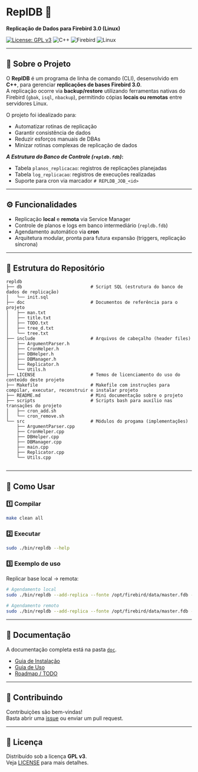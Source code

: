 # ReplDB 🚀  
**Replicação de Dados para Firebird 3.0 (Linux)**  

[![License: GPL v3](https://img.shields.io/badge/License-GPLv3-blue.svg)](LICENSE)
![C++](https://img.shields.io/badge/C++-17-blue)
![Firebird](https://img.shields.io/badge/Firebird-3.0-red)
![Linux](https://img.shields.io/badge/Linux-Ubuntu-orange)

---

## 📌 Sobre o Projeto
O **ReplDB** é um programa de linha de comando (CLI), desenvolvido em **C++**, para gerenciar **replicações de bases Firebird 3.0**.  
A replicação ocorre via **backup/restore** utilizando ferramentas nativas do Firebird (`gbak`, `isql`, `nbackup`), permitindo cópias **locais ou remotas** entre servidores Linux.  

O projeto foi idealizado para:
- Automatizar rotinas de replicação
- Garantir consistência de dados
- Reduzir esforços manuais de DBAs
- Minizar rotinas complexas de replicação de dados

***A Estrutura do Banco de Controle (`repldb.fdb`)*:** 

- Tabela `planos_replicacao`: registros de replicações planejadas
- Tabela `log_replicacao`: registros de execuções realizadas
- Suporte para cron via marcador `# REPLDB_JOB_<id>`

---

## ⚙️ Funcionalidades
- Replicação **local** e **remota** via Service Manager  
- Controle de planos e logs em banco intermediário (`repldb.fdb`)  
- Agendamento automático via **cron**  
- Arquitetura modular, pronta para futura expansão (triggers, replicação síncrona)  

---

## 📂 Estrutura do Repositório
```
repldb
├── db                      	# Script SQL (estrutura do banco de dados de replicação)
│   └── init.sql
├── doc                     	# Documentos de referência para o projeto 
│   ├── man.txt
│   ├── title.txt
│   ├── TODO.txt
│   ├── tree_d.txt
│   └── tree.txt
├── include                     # Arquivos de cabeçalho (header files)
│   ├── ArgumentParser.h
│   ├── CronHelper.h
│   ├── DBHelper.h
│   ├── DBManager.h
│   ├── Replicator.h
│   └── Utils.h
├── LICENSE                     # Temos de licenciamento do uso do conteúdo deste projeto
├── Makefile                    # Makefile com instruções para compilar, executar, reconstruir e instalar projeto
├── README.md                   # Mini documentação sobre o projeto
├── scripts                     # Scripts bash para auxílio nas transações do projeto
│   ├── cron_add.sh
│   └── cron_remove.sh
└── src                     	# Módulos do progama (implementações)
    ├── ArgumentParser.cpp
    ├── CronHelper.cpp
    ├── DBHelper.cpp
    ├── DBManager.cpp
    ├── main.cpp
    ├── Replicator.cpp
    └── Utils.cpp


```

---

## 🚀 Como Usar

### 1️⃣ Compilar
```bash
make clean all
```

### 2️⃣ Executar
```bash
sudo ./bin/repldb --help
```

### 3️⃣ Exemplo de uso
Replicar base local → remota:
```bash
# Agendamento local
sudo ./bin/repldb --add-replica --fonte /opt/firebird/data/master.fdb --destino /opt/firebird/data/replica.fdb --schedule "0 2 * * *"

# Agendamento remoto
sudo ./bin/repldb --add-replica --fonte /opt/firebird/data/master.fdb --destino 192.168.1.54:/opt/firebird/data/replica.fdb --schedule "0 2 * * *"
```

---

## 📖 Documentação
A documentação completa está na pasta [`doc`](./doc).  

- [Guia de Instalação](./doc/INSTALL.md)  
- [Guia de Uso](./doc/USAGE.md)  
- [Roadmap / TODO](./doc/TODO.md)  

---

## 🤝 Contribuindo
Contribuições são bem-vindas!  
Basta abrir uma [issue](https://github.com/gismarb/repldb/issues) ou enviar um pull request.  

---

## 📜 Licença
Distribuído sob a licença **GPL v3**.  
Veja [LICENSE](./LICENSE) para mais detalhes.
